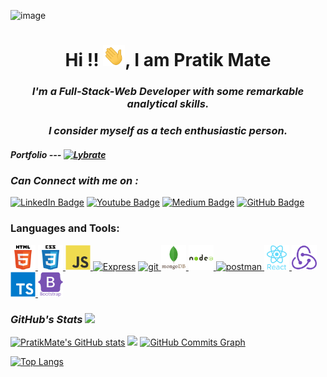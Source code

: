 <!-- <h1 align="center">Hi 👋, I'm Pratik Mate</h1>
<h3 align="center">Thank You for taking the time to view my GitHub Profile 😄</h3>

- 🌱 I’m currently learning **MERN stack at Masai School**

- 👨‍💻 All of my projects are available at [https://github.com/PratikMate](https://github.com/PratikMate)

- 📫 How to reach me **pratikm470@gmail.com** -->

![image](https://raw.githubusercontent.com/lionelsamrat10/lionelsamrat10/main/header_.png)

<h1 align="center">Hi !! <img src="https://raw.githubusercontent.com/ABSphreak/ABSphreak/master/gifs/Hi.gif" width="35">, I am Pratik Mate</h1>
<h3 align="center"><i>I'm a Full-Stack-Web Developer with some remarkable analytical skills.</i></h3>
<h3 align="center"><i>I consider myself as a tech  enthusiastic person.</i></h3>

<h5 align="left"><i>Portfolio --- </i>
<a href="https://pratikmate-portfolio.netlify.app/" target="blank"><img src="https://img.shields.io/static/v1?style=for-the-badge&message=Portfolio&color=Teal&logo=tmux&logoColor=teal&label=" alt="Lybrate" /></a> 
</h5>



<h3><i> Can Connect with me on :</i></h3>

[![LinkedIn Badge](https://img.shields.io/badge/LinkedIn--informational?style=flat&logo=linkedin&logoColor=lightblue&color=crimson)](https://www.linkedin.com/in/pratik-mate-a6a62919b/)
[![Youtube Badge](https://img.shields.io/badge/Email--informational?style=flat&logo=gmail&logoColor=fw0000&color=ff0000)](mailto:pratikm470@gmail.com)
[![Medium Badge](https://img.shields.io/badge/Medium--informational?style=flat&logo=medium&logoColor=white&color=yellow)](https://medium.com/@pratik.masai470)
[![GitHub Badge](https://img.shields.io/badge/GitHub--informational?style=flat&logo=github&logoColor=white&color=blue)](https://github.com/PratikMate)

<!-- <h3 align="left">Connect with me:</h3>
<p align="left">
<a href="https://linkedin.com/in/https://www.linkedin.com/in/pratik-mate-a6a62919b/" target="blank"><img align="center" src="https://raw.githubusercontent.com/rahuldkjain/github-profile-readme-generator/master/src/images/icons/Social/linked-in-alt.svg" alt="https://www.linkedin.com/in/pratik-mate-a6a62919b/" height="30" width="40" /></a>
<a href="https://instagram.com/er.pratik_mate" target="blank"><img align="center" src="https://raw.githubusercontent.com/rahuldkjain/github-profile-readme-generator/master/src/images/icons/Social/instagram.svg" alt="er.pratik_mate" height="30" width="40" /></a>
<a href="https://medium.com/https://medium.com/@pratik.masai470" target="blank"><img align="center" src="https://raw.githubusercontent.com/rahuldkjain/github-profile-readme-generator/master/src/images/icons/Social/medium.svg" alt="https://medium.com/@pratik.masai470" height="30" width="40" /></a>
</p> -->

<h3 align="left">Languages and Tools:</h3>
<p align="left"> <a href="https://www.w3.org/html/" target="_blank" rel="noreferrer"> <img src="https://raw.githubusercontent.com/devicons/devicon/master/icons/html5/html5-original-wordmark.svg" alt="html5" width="40" height="40"/> </a> <a href="https://www.w3schools.com/css/" target="_blank" rel="noreferrer"> <img src="https://raw.githubusercontent.com/devicons/devicon/master/icons/css3/css3-original-wordmark.svg" alt="css3" width="40" height="40"/> </a> <a href="https://developer.mozilla.org/en-US/docs/Web/JavaScript" target="_blank" rel="noreferrer"> <img src="https://raw.githubusercontent.com/devicons/devicon/master/icons/javascript/javascript-original.svg" alt="javascript" width="40" height="40"/> </a><a href="https://expressjs.com/" target="_blank" rel="noreferrer"><img src="https://raw.githubusercontent.com/danielcranney/readme-generator/main/public/icons/skills/express-colored-dark.svg" width="36" height="36" alt="Express" /></a> <a href="https://git-scm.com/" target="_blank" rel="noreferrer"> <img src="https://www.vectorlogo.zone/logos/git-scm/git-scm-icon.svg" alt="git" width="40" height="40"/> </a>   <a href="https://www.mongodb.com/" target="_blank" rel="noreferrer"> <img src="https://raw.githubusercontent.com/devicons/devicon/master/icons/mongodb/mongodb-original-wordmark.svg" alt="mongodb" width="40" height="40"/> </a> <a href="https://nodejs.org" target="_blank" rel="noreferrer"> <img src="https://raw.githubusercontent.com/devicons/devicon/master/icons/nodejs/nodejs-original-wordmark.svg" alt="nodejs" width="40" height="40"/> </a> <a href="https://postman.com" target="_blank" rel="noreferrer"> <img src="https://www.vectorlogo.zone/logos/getpostman/getpostman-icon.svg" alt="postman" width="40" height="40"/> </a> <a href="https://reactjs.org/" target="_blank" rel="noreferrer"> <img src="https://raw.githubusercontent.com/devicons/devicon/master/icons/react/react-original-wordmark.svg" alt="react" width="40" height="40"/> </a> <a href="https://redux.js.org" target="_blank" rel="noreferrer"> <img src="https://raw.githubusercontent.com/devicons/devicon/master/icons/redux/redux-original.svg" alt="redux" width="40" height="40"/> </a> <a href="https://www.typescriptlang.org/" target="_blank" rel="noreferrer"> <img src="https://raw.githubusercontent.com/devicons/devicon/master/icons/typescript/typescript-original.svg" alt="typescript" width="40" height="40"/> </a><a href="https://getbootstrap.com" target="_blank" rel="noreferrer"> <img src="https://raw.githubusercontent.com/devicons/devicon/master/icons/bootstrap/bootstrap-plain-wordmark.svg" alt="bootstrap" width="40" height="40"/> </a> </p>

<!-- <p><img align="left" src="https://github-readme-stats.vercel.app/api/top-langs?username=pratikmate&show_icons=true&locale=en&layout=compact" alt="pratikmate" /></p>

<p>&nbsp;<img align="center" src="https://github-readme-stats.vercel.app/api?username=pratikmate&show_icons=true&locale=en" alt="pratikmate" /></p>

<p><img align="center" src="https://github-readme-streak-stats.herokuapp.com/?user=pratikmate&" alt="pratikmate" /></p> -->

<h3><i>GitHub's Stats <img src="https://camo.githubusercontent.com/f11b92476ee793cfe97f20e0564ab552bd9bd670179d7b6772c59bb4d3218ca6/68747470733a2f2f692e70696e696d672e636f6d2f6f726967696e616c732f36352f63342f66342f36356334663435323537316265313236316539633632336637646134383861632e676966" width="35"/></i></h3>
<a href="https://github.com/PratikMate"><img src="https://github-readme-stats.vercel.app/api?username=PratikMate&show_icons=true&hide=&count_private=true&title_color=0891b2&text_color=ffffff&icon_color=0891b2&bg_color=000000&hide_border=true&show_icons=true" alt="PratikMate's GitHub stats" /></a>
<a href="https://github.com/PratikMate"><img src="https://github-readme-streak-stats.herokuapp.com/?user=PratikMate&stroke=ffffff&background=000000&ring=0891b2&fire=0891b2&currStreakNum=ffffff&currStreakLabel=0891b2&sideNums=ffffff&sideLabels=ffffff&dates=ffffff&hide_border=true" /></a>
<a href="https://github.com/PratikMate"><img src="https://activity-graph.herokuapp.com/graph?username=PratikMate&bg_color=000000&color=ffffff&line=0891b2&point=ffffff&area_color=000000&area=true&hide_border=true&custom_title=GitHub%20Commits%20Graph" alt="GitHub Commits Graph" /></a>


[![Top Langs](https://github-readme-stats.vercel.app/api/top-langs/?username=PratikMate&show_icons=true&theme=dark&layout=compact&langs_count=10&title_color=0891b2&text_color=ffffff&icon_color=teal&bg_color=000000&hide_border=true&locale=en&custom_title=Top%20%Languages)](https://github.com/PratikMate/github-readme-stats)